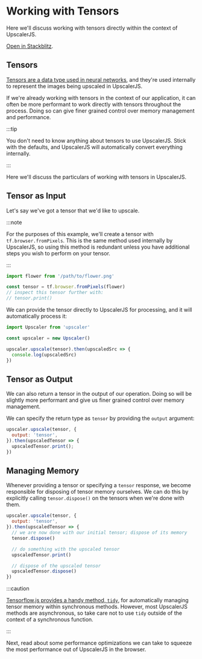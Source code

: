 # Working with Tensors

Here we'll discuss working with tensors directly within the context of UpscalerJS.

<a href="https://stackblitz.com/github/thekevinscott/upscalerjs/tree/main/examples/tensors?file=index.js&title=UpscalerJS: Working with Tensors">Open in Stackblitz</a>.

## Tensors

[Tensors are a data type used in neural networks](https://thekevinscott.com/tensors-in-javascript/), and they're used internally to represent the images being upscaled in UpscalerJS.

If we're already working with tensors in the context of our application, it can often be more performant to work directly with tensors throughout the process. Doing so can give finer grained control over memory management and performance.

:::tip

You don't need to know anything about tensors to use UpscalerJS. Stick with the defaults, and UpscalerJS will automatically convert everything internally.

:::

Here we'll discuss the particulars of working with tensors in UpscalerJS.

## Tensor as Input

Let's say we've got a tensor that we'd like to upscale.

:::note

For the purposes of this example, we'll create a tensor with `tf.browser.fromPixels`. This is the same method used internally by UpscalerJS, so using this method is redundant unless you have additional steps you wish to perform on your tensor.

:::

```javascript
import flower from '/path/to/flower.png'

const tensor = tf.browser.fromPixels(flower)
// inspect this tensor further with:
// tensor.print()
```

We can provide the tensor directly to UpscalerJS for processing, and it will automatically process it:

```javascript
import Upscaler from 'upscaler'

const upscaler = new Upscaler()

upscaler.upscale(tensor).then(upscaledSrc => {
  console.log(upscaledSrc)
})
```

## Tensor as Output

We can also return a tensor in the output of our operation. Doing so will be slightly more performant and give us finer grained control over memory management.

We can specify the return type as `tensor` by providing the `output` argument:

```javascript
upscaler.upscale(tensor, {
  output: 'tensor',
}).then(upscaledTensor => {
  upscaledTensor.print();
})
```

## Managing Memory

Whenever providing a tensor or specifying a `tensor` response, we become responsible for disposing of tensor memory ourselves. We can do this by explicitly calling `tensor.dispose()` on the tensors when we're done with them.

```javascript
upscaler.upscale(tensor, {
  output: 'tensor',
}).then(upscaledTensor => {
  // we are now done with our initial tensor; dispose of its memory
  tensor.dispose()

  // do something with the upscaled tensor
  upscaledTensor.print()

  // dispose of the upscaled tensor
  upscaledTensor.dispose()
})
```

:::caution

[Tensorflow.js provides a handy method, `tidy`](https://js.tensorflow.org/api/latest/#tidy), for automatically managing tensor memory within synchronous methods. However, most UpscalerJS methods are asynchronous, so take care not to use `tidy` outside of the context of a synchronous function.

:::

Next, read about some performance optimizations we can take to squeeze the most performance out of UpscalerJS in the browser.